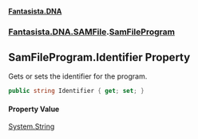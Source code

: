 #### [Fantasista.DNA](index.md 'index')
### [Fantasista.DNA.SAMFile](Fantasista.DNA.SAMFile.md 'Fantasista.DNA.SAMFile').[SamFileProgram](Fantasista.DNA.SAMFile.SamFileProgram.md 'Fantasista.DNA.SAMFile.SamFileProgram')

## SamFileProgram.Identifier Property

Gets or sets the identifier for the program.

```csharp
public string Identifier { get; set; }
```

#### Property Value
[System.String](https://docs.microsoft.com/en-us/dotnet/api/System.String 'System.String')